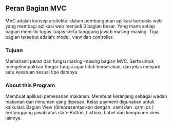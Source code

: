 ## Peran Bagian MVC

MVC adalah konsep arsitektur dalam pembangunan aplikasi berbasis web yang membagi aplikasi web menjadi 3 bagian besar. Yang mana setiap bagian memiliki tugas-tugas serta tanggung jawab masing-masing. Tiga bagian tersebut adalah: model, view dan controller.

### Tujuan

Memahami peran dan fungsi masing-masing bagian MVC. Serta untuk mengelompokkan fungsi-fungsi agar tidak berserakan, dan jelas menjadi satu kesatuan sesuai tipe datanya.

### About this Program
Membuat aplikasi pemesanan makanan. Membuat keranjang sebagai wadah makanan dan minuman yang dipesan. Kelas payment digunakan untuk kalkulasi. Bagian View (direpresentasikan dengan .xaml dan .xaml.cs ) bertanggung jawab atas state Button, Listbox, Label dan komponen view lainnya.
